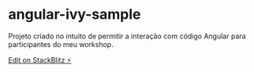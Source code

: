 # angular-ivy-sample

Projeto criado no intuito de permitir a interação com código Angular para participantes do meu workshop.

[Edit on StackBlitz ⚡️](https://stackblitz.com/edit/angular-ivy-aaor7b)
